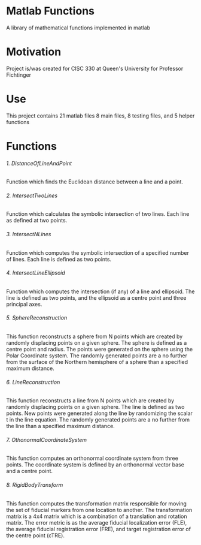 # Matlab Functions
A library of mathematical functions implemented in matlab

# Motivation
Project is/was created for CISC 330 at Queen's University for Professor Fichtinger

# Use
This project contains 21 matlab files 8 main files, 8 testing files, and 5 helper functions

# Functions
###### 1. DistanceOfLineAndPoint

Function which finds the Euclidean distance between a line and a point.
  
###### 2. IntersectTwoLines

Function which calculates the symbolic intersection of two lines. Each line as defined at two points.

###### 3. IntersectNLines

Function which computes the symbolic intersection of a specified number of lines. Each line is defined as two points. 

###### 4. IntersectLineEllipsoid

Function which computes the intersection (if any) of a line and ellipsoid. The line is defined as two points, and the ellipsoid as a centre point and three principal axes. 

###### 5. SphereReconstruction

This function reconstructs a sphere from N points which are created by randomly displacing points on a given sphere. The sphere is defined as a centre point and radius. The points were generated on the sphere using the Polar Coordinate system. The randomly generated points are a no further from the surface of the Northern hemisphere of a sphere than a specified maximum distance.  

###### 6. LineReconstruction

This function reconstructs a line from N points which are created by randomly displacing points on a given sphere. The line is defined as two points. New points were generated along the line by randomizing the scalar t in the line equation. The randomly generated points are a no further from the line than a specified maximum distance. 

###### 7. OthonormalCoordinateSystem

This function computes an orthonormal coordinate system from three points. The coordinate system is defined by an orthonormal vector base and a centre point. 

###### 8. RigidBodyTransform

This function computes the transformation matrix responsible for moving the set of fiducial markers from one location to another. The transformation matrix is a 4x4 matrix which is a combination of a translation and rotation matrix. The error metric is as the average fiducial localization error (FLE), the average fiducial registration error (FRE), and target registration error of the centre point (cTRE). 
